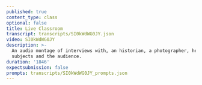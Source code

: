 ```yaml
---
published: true
content_type: class
optional: false
title: Live Classroom
transcript: transcripts/SI0kWdWG0JY.json
video: SI0kWdWG0JY
description: >-
  An audio montage of interviews with, an historian, a photographer, her
  subjects and the audience.
duration: '1846'
expectsubmission: false
prompts: transcripts/SI0kWdWG0JY_prompts.json
---
```

